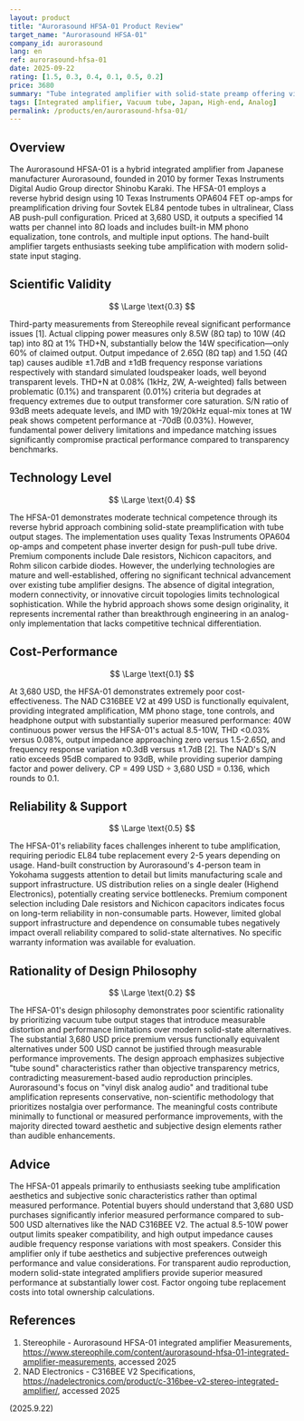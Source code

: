 ```yaml
---
layout: product
title: "Aurorasound HFSA-01 Product Review"
target_name: "Aurorasound HFSA-01"
company_id: aurorasound
lang: en
ref: aurorasound-hfsa-01
date: 2025-09-22
rating: [1.5, 0.3, 0.4, 0.1, 0.5, 0.2]
price: 3680
summary: "Tube integrated amplifier with solid-state preamp offering vintage aesthetics but poor measured performance and extremely poor cost-effectiveness compared to modern alternatives."
tags: [Integrated amplifier, Vacuum tube, Japan, High-end, Analog]
permalink: /products/en/aurorasound-hfsa-01/
---
```


## Overview

The Aurorasound HFSA-01 is a hybrid integrated amplifier from Japanese manufacturer Aurorasound, founded in 2010 by former Texas Instruments Digital Audio Group director Shinobu Karaki. The HFSA-01 employs a reverse hybrid design using 10 Texas Instruments OPA604 FET op-amps for preamplification driving four Sovtek EL84 pentode tubes in ultralinear, Class AB push-pull configuration. Priced at 3,680 USD, it outputs a specified 14 watts per channel into 8Ω loads and includes built-in MM phono equalization, tone controls, and multiple input options. The hand-built amplifier targets enthusiasts seeking tube amplification with modern solid-state input staging.

## Scientific Validity

$$ \Large \text{0.3} $$

Third-party measurements from Stereophile reveal significant performance issues [1]. Actual clipping power measures only 8.5W (8Ω tap) to 10W (4Ω tap) into 8Ω at 1% THD+N, substantially below the 14W specification—only 60% of claimed output. Output impedance of 2.65Ω (8Ω tap) and 1.5Ω (4Ω tap) causes audible ±1.7dB and ±1dB frequency response variations respectively with standard simulated loudspeaker loads, well beyond transparent levels. THD+N at 0.08% (1kHz, 2W, A-weighted) falls between problematic (0.1%) and transparent (0.01%) criteria but degrades at frequency extremes due to output transformer core saturation. S/N ratio of 93dB meets adequate levels, and IMD with 19/20kHz equal-mix tones at 1W peak shows competent performance at -70dB (0.03%). However, fundamental power delivery limitations and impedance matching issues significantly compromise practical performance compared to transparency benchmarks.

## Technology Level

$$ \Large \text{0.4} $$

The HFSA-01 demonstrates moderate technical competence through its reverse hybrid approach combining solid-state preamplification with tube output stages. The implementation uses quality Texas Instruments OPA604 op-amps and competent phase inverter design for push-pull tube drive. Premium components include Dale resistors, Nichicon capacitors, and Rohm silicon carbide diodes. However, the underlying technologies are mature and well-established, offering no significant technical advancement over existing tube amplifier designs. The absence of digital integration, modern connectivity, or innovative circuit topologies limits technological sophistication. While the hybrid approach shows some design originality, it represents incremental rather than breakthrough engineering in an analog-only implementation that lacks competitive technical differentiation.

## Cost-Performance

$$ \Large \text{0.1} $$

At 3,680 USD, the HFSA-01 demonstrates extremely poor cost-effectiveness. The NAD C316BEE V2 at 499 USD is functionally equivalent, providing integrated amplification, MM phono stage, tone controls, and headphone output with substantially superior measured performance: 40W continuous power versus the HFSA-01's actual 8.5-10W, THD <0.03% versus 0.08%, output impedance approaching zero versus 1.5-2.65Ω, and frequency response variation ±0.3dB versus ±1.7dB [2]. The NAD's S/N ratio exceeds 95dB compared to 93dB, while providing superior damping factor and power delivery. CP = 499 USD ÷ 3,680 USD = 0.136, which rounds to 0.1.

## Reliability & Support

$$ \Large \text{0.5} $$

The HFSA-01's reliability faces challenges inherent to tube amplification, requiring periodic EL84 tube replacement every 2-5 years depending on usage. Hand-built construction by Aurorasound's 4-person team in Yokohama suggests attention to detail but limits manufacturing scale and support infrastructure. US distribution relies on a single dealer (Highend Electronics), potentially creating service bottlenecks. Premium component selection including Dale resistors and Nichicon capacitors indicates focus on long-term reliability in non-consumable parts. However, limited global support infrastructure and dependence on consumable tubes negatively impact overall reliability compared to solid-state alternatives. No specific warranty information was available for evaluation.

## Rationality of Design Philosophy

$$ \Large \text{0.2} $$

The HFSA-01's design philosophy demonstrates poor scientific rationality by prioritizing vacuum tube output stages that introduce measurable distortion and performance limitations over modern solid-state alternatives. The substantial 3,680 USD price premium versus functionally equivalent alternatives under 500 USD cannot be justified through measurable performance improvements. The design approach emphasizes subjective "tube sound" characteristics rather than objective transparency metrics, contradicting measurement-based audio reproduction principles. Aurorasound's focus on "vinyl disk analog audio" and traditional tube amplification represents conservative, non-scientific methodology that prioritizes nostalgia over performance. The meaningful costs contribute minimally to functional or measured performance improvements, with the majority directed toward aesthetic and subjective design elements rather than audible enhancements.

## Advice

The HFSA-01 appeals primarily to enthusiasts seeking tube amplification aesthetics and subjective sonic characteristics rather than optimal measured performance. Potential buyers should understand that 3,680 USD purchases significantly inferior measured performance compared to sub-500 USD alternatives like the NAD C316BEE V2. The actual 8.5-10W power output limits speaker compatibility, and high output impedance causes audible frequency response variations with most speakers. Consider this amplifier only if tube aesthetics and subjective preferences outweigh performance and value considerations. For transparent audio reproduction, modern solid-state integrated amplifiers provide superior measured performance at substantially lower cost. Factor ongoing tube replacement costs into total ownership calculations.

## References

1. Stereophile - Aurorasound HFSA-01 integrated amplifier Measurements, https://www.stereophile.com/content/aurorasound-hfsa-01-integrated-amplifier-measurements, accessed 2025
2. NAD Electronics - C316BEE V2 Specifications, https://nadelectronics.com/product/c-316bee-v2-stereo-integrated-amplifier/, accessed 2025

(2025.9.22)
